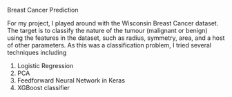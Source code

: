 Breast Cancer Prediction

For my project, I played around with the Wisconsin Breast Cancer dataset. The target is to classify the nature of the tumour (malignant or benign) using the features in the dataset, such as radius, symmetry, area, and a host of other parameters. As this was a classification problem, I tried several techniques including

1. Logistic Regression
2. PCA
3. Feedforward Neural Network in Keras
4. XGBoost classifier
